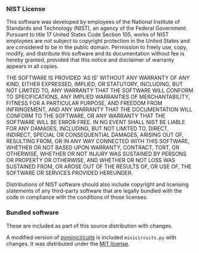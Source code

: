 ### NIST License

This software was developed by employees of the National Institute of Standards and Technology (NIST), an agency of the
Federal Government. Pursuant to title 17 United States Code Section 105, works of NIST employees are not subject to
copyright protection in the United States and are considered to be in the public domain. Permission to freely use, copy,
modify, and distribute this software and its documentation without fee is hereby granted, provided that this notice and
disclaimer of warranty appears in all copies.

THE SOFTWARE IS PROVIDED 'AS IS' WITHOUT ANY WARRANTY OF ANY KIND, EITHER EXPRESSED, IMPLIED, OR STATUTORY, INCLUDING,
BUT NOT LIMITED TO, ANY WARRANTY THAT THE SOFTWARE WILL CONFORM TO SPECIFICATIONS, ANY IMPLIED WARRANTIES OF
MERCHANTABILITY, FITNESS FOR A PARTICULAR PURPOSE, AND FREEDOM FROM INFRINGEMENT, AND ANY WARRANTY THAT THE
DOCUMENTATION WILL CONFORM TO THE SOFTWARE, OR ANY WARRANTY THAT THE SOFTWARE WILL BE ERROR FREE. IN NO EVENT SHALL
NIST BE LIABLE FOR ANY DAMAGES, INCLUDING, BUT NOT LIMITED TO, DIRECT, INDIRECT, SPECIAL OR CONSEQUENTIAL DAMAGES,
ARISING OUT OF, RESULTING FROM, OR IN ANY WAY CONNECTED WITH THIS SOFTWARE, WHETHER OR NOT BASED UPON WARRANTY,
CONTRACT, TORT, OR OTHERWISE, WHETHER OR NOT INJURY WAS SUSTAINED BY PERSONS OR PROPERTY OR OTHERWISE, AND WHETHER
OR NOT LOSS WAS SUSTAINED FROM, OR AROSE OUT OF THE RESULTS OF, OR USE OF, THE SOFTWARE OR SERVICES PROVIDED HEREUNDER.

Distributions of NIST software should also include copyright and licensing statements of any third-party software
that are legally bundled with the code in compliance with the conditions of those licenses.

### Bundled software
These are included as part of this source distribution with changes.

A modified version of [pyminicircuits](https://github.com/storborg/pyminicircuits) is included `minicircuits.py` with changes.
It was distributed under the [MIT license](https://github.com/pyvisa/pyvisa/blob/master/LICENSE).